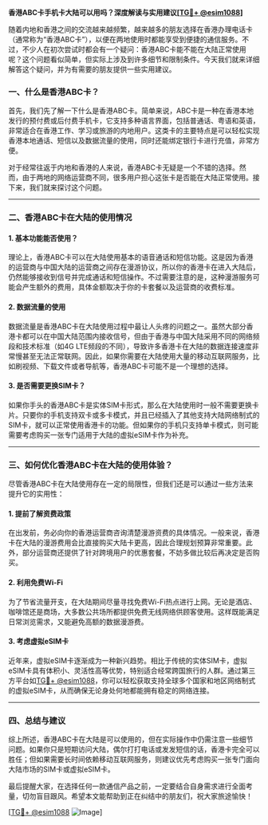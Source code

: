 **香港ABC卡手机卡大陆可以用吗？深度解读与实用建议[[TG💪+ @esim1088](https://t.me/s/esim1088)]**

随着内地和香港之间的交流越来越频繁，越来越多的朋友选择在香港办理电话卡（通常称为“香港ABC卡”），以便在两地使用时都能享受到便捷的通信服务。不过，不少人在初次尝试时都会有一个疑问：香港ABC卡能不能在大陆正常使用呢？这个问题看似简单，但实际上涉及到许多细节和限制条件。今天我们就来详细解答这个疑问，并为有需要的朋友提供一些实用建议。

### 一、什么是香港ABC卡？

首先，我们先了解一下什么是香港ABC卡。简单来说，ABC卡是一种在香港本地发行的预付费或后付费手机卡，它支持多种语言界面，包括普通话、粤语和英语，非常适合在香港工作、学习或旅游的内地用户。这类卡的主要特点是可以轻松实现香港本地通话、短信以及数据流量的使用，同时还能绑定银行卡进行充值，非常方便。

对于经常往返于内地和香港的人来说，香港ABC卡无疑是一个不错的选择。然而，由于两地的网络运营商不同，很多用户担心这张卡是否能在大陆正常使用。接下来，我们就来探讨这个问题。

---

### 二、香港ABC卡在大陆的使用情况

#### 1. 基本功能能否使用？
理论上，香港ABC卡可以在大陆使用基本的语音通话和短信功能。这是因为香港的运营商与中国大陆的运营商之间存在漫游协议，所以你的香港卡在进入大陆后，仍然能够接收到信号并完成通话和短信操作。不过需要注意的是，这种漫游服务可能会产生额外的费用，具体金额取决于你的卡套餐以及运营商的收费标准。

#### 2. 数据流量的使用
数据流量是香港ABC卡在大陆使用过程中最让人头疼的问题之一。虽然大部分香港卡都可以在中国大陆范围内接收信号，但由于香港与中国大陆采用不同的网络频段和技术标准（如4G LTE频段的不同），导致许多香港卡在大陆的数据连接速度非常慢甚至无法正常联网。因此，如果你需要在大陆使用大量的移动互联网服务，比如刷视频、下载文件或者导航等，香港ABC卡可能不是一个理想的选择。

#### 3. 是否需要更换SIM卡？
如果你手头的香港ABC卡是实体SIM卡形式，那么在大陆使用时一般不需要更换卡片。只要你的手机支持双卡或多卡模式，并且已经插入了其他支持大陆网络制式的SIM卡，就可以正常使用香港卡的功能。但如果你的手机只支持单卡模式，则可能需要考虑购买一张专门适用于大陆的虚拟eSIM卡作为补充。

---

### 三、如何优化香港ABC卡在大陆的使用体验？

尽管香港ABC卡在大陆使用存在一定的局限性，但我们还是可以通过一些方法来提升它的实用性：

#### 1. 提前了解资费政策
在出发前，务必向你的香港运营商咨询清楚漫游资费的具体情况。一般来说，香港卡在大陆的漫游费用会比直接购买大陆卡更高，因此合理规划预算非常重要。此外，部分运营商还提供了针对跨境用户的优惠套餐，不妨多做比较后再决定是否购买。

#### 2. 利用免费Wi-Fi
为了节省流量开支，在大陆期间尽量寻找免费Wi-Fi热点进行上网。无论是酒店、咖啡馆还是商场，大多数公共场所都提供免费无线网络供顾客使用。这样既能满足日常浏览需求，又能避免高额的数据漫游费。

#### 3. 考虑虚拟eSIM卡
近年来，虚拟eSIM卡逐渐成为一种新兴趋势。相比于传统的实体SIM卡，虚拟eSIM卡具有体积小、灵活性高等优势，特别适合经常跨国旅行的人群。通过第三方平台如[TG💪+ @esim1088](https://t.me/s/esim1088)，你可以轻松获取支持全球多个国家和地区网络制式的虚拟eSIM卡，从而确保无论身处何地都能拥有稳定的网络连接。

---

### 四、总结与建议

综上所述，香港ABC卡在大陆是可以使用的，但在实际操作中仍需注意一些细节问题。如果你只是短期访问大陆，偶尔打打电话或发发短信的话，香港卡完全可以胜任；但如果需要长时间依赖移动互联网服务，则建议优先考虑购买一张专门面向大陆市场的SIM卡或虚拟eSIM卡。

最后提醒大家，在选择任何一款通信产品之前，一定要结合自身需求进行全面考量，切勿盲目跟风。希望本文能帮助到正在纠结中的朋友们，祝大家旅途愉快！

[[TG💪+ @esim1088](https://t.me/s/esim1088) ![Image](https://i.postimg.cc/4NQfJmqS/Snipaste-2025-05-13-00-14-12.png)]